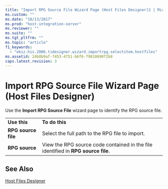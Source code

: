 ```yaml
---
title: "Import RPG Source File Wizard Page (Host Files Designer)2 | Microsoft Docs"
ms.custom: ""
ms.date: "10/13/2017"
ms.prod: "host-integration-server"
ms.reviewer: ""
ms.suite: ""
ms.tgt_pltfrm: ""
ms.topic: "article"
f1_keywords: 
  - "ebiz.his.2006.tidesigner.wizard.importrpg.selectitem.hostfiles"
ms.assetid: 24b8b9af-f453-4751-b6f6-79810690f2b8
caps.latest.revision: 3
---
```

# Import RPG Source File Wizard Page (Host Files Designer)
Use the **Import RPG Source File** wizard page to identify the RPG source file.  
  
|||  
|-|-|  
|**Use this**|**To do this**|  
|**RPG source file**|Select the full path to the RPG file to import.|  
|**RPG source**|View the RPG source code contained in the file identified in **RPG source file**.|  
  
## See Also  
 [Host Files Designer](../core/host-files-designer.md)